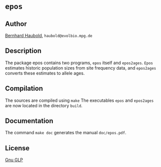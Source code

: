 # `epos`
## Author
[Bernhard Haubold](http://thymine.evolbio.mpg.de/), `haubold@evolbio.mpg.de`
## Description
The package epos contains two programs, `epos` itself and
`epos2ages`. `Epos` estimates historic population sizes from site
frequency data, and `epos2ages` converts these estimates to allele
ages.
## Compilation
The sources are compiled using
`make`
The executables `epos` and `epos2ages` are now located in the
directory `build`.
## Documentation
The command
`make doc`
generates the manual `doc/epos.pdf`.
## License
[Gnu GLP](https://www.gnu.org/licenses/gpl-3.0.en.html)
